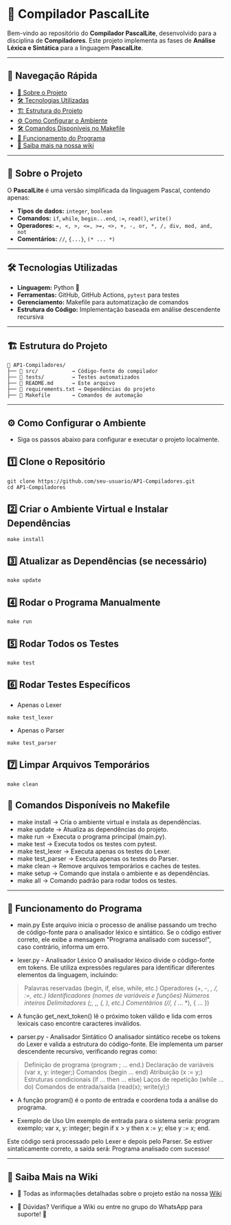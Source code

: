 # 🚀 Compilador PascalLite

Bem-vindo ao repositório do **Compilador PascalLite**, desenvolvido para a disciplina de **Compiladores**. Este projeto implementa as fases de **Análise Léxica e Sintática** para a linguagem **PascalLite**.

---

## 🧭 Navegação Rápida

- [📌 Sobre o Projeto](#-sobre-o-projeto)
- [🛠️ Tecnologias Utilizadas](#️-tecnologias-utilizadas)
- [🏗️ Estrutura do Projeto](#️-estrutura-do-projeto)
- [⚙️ Como Configurar o Ambiente](#️-como-configurar-o-ambiente)
- [🛠️ Comandos Disponíveis no Makefile](#-comandos-disponíveis-no-makefile)
- [📝 Funcionamento do Programa](#-Funcionamento-do-programa)
- [📖 Saiba mais na nossa wiki ](#-saiba-mais-na-wiki)

---

## 📌 Sobre o Projeto

O **PascalLite** é uma versão simplificada da linguagem Pascal, contendo apenas:

- **Tipos de dados:** `integer`, `boolean`
- **Comandos:** `if`, `while`, `begin...end`, `:=`, `read()`, `write()`
- **Operadores:** `=, <, >, <=, >=, <>, +, -, or, *, /, div, mod, and, not`
- **Comentários:** `//`, `{...}`, `(* ... *)`

---

## 🛠️ Tecnologias Utilizadas

- **Linguagem:** Python 🐍
- **Ferramentas:** GitHub, GitHub Actions, `pytest` para testes
- **Gerenciamento:** Makefile para automatização de comandos
- **Estrutura do Código:** Implementação baseada em análise descendente recursiva

---

## 🏗️ Estrutura do Projeto

```plaintext
📁 AP1-Compiladores/
├── 📂 src/           → Código-fonte do compilador
├── 📂 tests/         → Testes automatizados
├── 📄 README.md      → Este arquivo
├── 📄 requirements.txt → Dependências do projeto
├── 📄 Makefile       → Comandos de automação
```

---

## ⚙️ Como Configurar o Ambiente

- Siga os passos abaixo para configurar e executar o projeto localmente.

## 1️⃣ Clone o Repositório

```
git clone https://github.com/seu-usuario/AP1-Compiladores.git
cd AP1-Compiladores
```

## 2️⃣ Criar o Ambiente Virtual e Instalar Dependências

```
make install
```

## 3️⃣ Atualizar as Dependências (se necessário)

```
make update
```

## 4️⃣ Rodar o Programa Manualmente

```
make run
```

## 5️⃣ Rodar Todos os Testes

```
make test
```

## 6️⃣ Rodar Testes Específicos

- Apenas o Lexer

```
make test_lexer
```

- Apenas o Parser

```
make test_parser
```

## 7️⃣ Limpar Arquivos Temporários

```
make clean
```

## 🚀 Comandos Disponíveis no Makefile

- make install → Cria o ambiente virtual e instala as dependências.
- make update → Atualiza as dependências do projeto.
- make run → Executa o programa principal (main.py).
- make test → Executa todos os testes com pytest.
- make test_lexer → Executa apenas os testes do Lexer.
- make test_parser → Executa apenas os testes do Parser.
- make clean → Remove arquivos temporários e caches de testes.
- make setup → Comando que instala o ambiente e as dependências.
- make all → Comando padrão para rodar todos os testes.

---
## 📝 Funcionamento do Programa

- main.py
Este arquivo inicia o processo de análise passando um trecho de código-fonte para o analisador léxico e sintático. Se o código estiver correto, ele exibe a mensagem "Programa analisado com sucesso!", caso contrário, informa um erro.

- lexer.py - Analisador Léxico
O analisador léxico divide o código-fonte em tokens. Ele utiliza expressões regulares para identificar diferentes elementos da linguagem, incluindo:
> Palavras reservadas (begin, if, else, while, etc.)
> Operadores (+, -, *, /, :=, etc.)
> Identificadores (nomes de variáveis e funções)
> Números inteiros
> Delimitadores (;, ,, (, ), etc.)
> Comentários (//, (* ... *), { ... })

- A função get_next_token() lê o próximo token válido e lida com erros lexicais caso encontre caracteres inválidos.

- parser.py - Analisador Sintático
O analisador sintático recebe os tokens do Lexer e valida a estrutura do código-fonte. Ele implementa um parser descendente recursivo, verificando regras como:
> Definição de programa (program <identificador>; ... end.)
> Declaração de variáveis (var x, y: integer;)
> Comandos (begin ... end)
> Atribuição (x := y;)
> Estruturas condicionais (if ... then ... else)
> Laços de repetição (while ... do)
> Comandos de entrada/saída (read(x); write(y);)

- A função program() é o ponto de entrada e coordena toda a análise do programa.

- Exemplo de Uso
Um exemplo de entrada para o sistema seria:
program exemplo;
var
    x, y: integer;
begin
    if x > y then
        x := y;
    else
        y := x;
end.

Este código será processado pelo Lexer e depois pelo Parser. Se estiver sintaticamente correto, a saída será:
Programa analisado com sucesso!

--- 
## 📖 Saiba Mais na Wiki

- 📌 Todas as informações detalhadas sobre o projeto estão na nossa [Wiki](https://github.com/millagmgomes/AP1-Compiladores/wiki)

- 📢 Dúvidas? Verifique a Wiki ou entre no grupo do WhatsApp para suporte! 🚀
